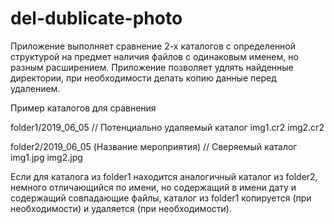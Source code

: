 # del-dublicate-photo
Приложение выполняет сравнение 2-х каталогов с определенной структурой на предмет наличия файлов с одинаковым именем, но разным расширением.
Приложение позволяет удлять найденные директории, при необходимости делать копию данные перед удалением.

Пример каталогов для сравнения


folder1/2019_06_05  // Потенциально удаляемый каталог
img1.cr2
img2.cr2

folder2/2019_06_05 (Название мероприятия) // Сверяемый каталог
img1.jpg
img2.jpg

Если для каталога из folder1 находится аналогичный каталог из folder2, немного отличающийся по имени,
но содержащий в имени дату и содержащий совпадающие файлы, каталог из folder1 копируется (при необходимости) и удаляется (при необходимости).